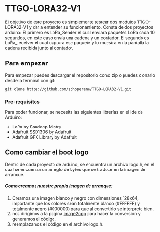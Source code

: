 # TTGO-LORA32-V1

El objetivo de este proyecto es simplemente testear dos módulos TTGO-LORA32-V1 y dar a entender su funcionamiento. Consta de dos proyectos arduino: El primero es LoRa_Sender el cual enviará paquetes LoRa cada 10 segundos, en este caso envía una cadena y un contador. El segundo es LoRa_receiver el cual captura ese paquete y lo muestra en la pantalla la cadena recibida junto al contador.

## Para empezar

Para empezar puedes descargar el repositorio como zip o puedes clonarlo desde la terminal con git:
```
git clone https://github.com/schoperena/TTGO-LORA32-V1.git
```


### Pre-requisitos

Para poder funcionar, se necesita las siguientes librerías en el ide de Arduino:


* LoRa by Sandeep Mistry
* Adafruit SSD1306 by Adafruit
* Adafruit GFX Library by Adafruit

## Como cambiar el boot logo

Dentro de cada proyecto de arduino, se encuentra un archivo logo.h, en el cual se encuentra un arreglo de bytes que se traduce en la imagen de arranque.

##### Como creamos nuestra propia imagen de arranque:

1. Creamos una imagen blanco y negro con dimensiones 128x64, importante
 que los colores sean totalmente blanco (#FFFFFF) y totalmente negro (#000000) para que al convertirlo se interprete bien.
2.  nos dirigimos a la pagina [image2cpp](http://javl.github.io/image2cpp/) para hacer la conversión  y generamos el código.
3. reemplazamos el código en el archivo logo.h.
